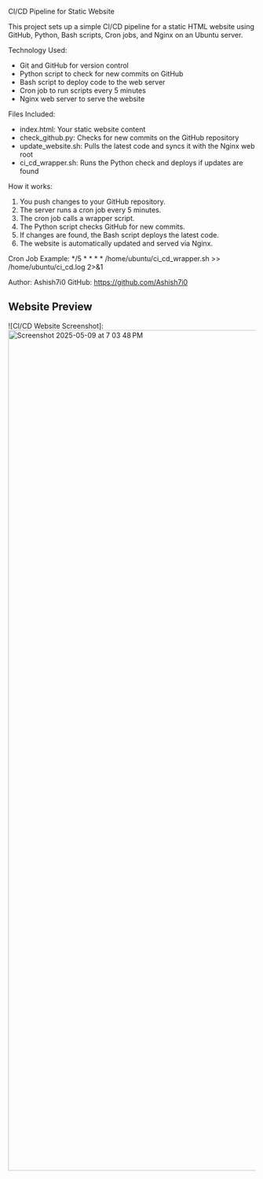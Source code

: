 CI/CD Pipeline for Static Website

This project sets up a simple CI/CD pipeline for a static HTML website using GitHub, Python, Bash scripts, Cron jobs, and Nginx on an Ubuntu server.

Technology Used:
- Git and GitHub for version control
- Python script to check for new commits on GitHub
- Bash script to deploy code to the web server
- Cron job to run scripts every 5 minutes
- Nginx web server to serve the website

Files Included:
- index.html: Your static website content
- check_github.py: Checks for new commits on the GitHub repository
- update_website.sh: Pulls the latest code and syncs it with the Nginx web root
- ci_cd_wrapper.sh: Runs the Python check and deploys if updates are found

How it works:
1. You push changes to your GitHub repository.
2. The server runs a cron job every 5 minutes.
3. The cron job calls a wrapper script.
4. The Python script checks GitHub for new commits.
5. If changes are found, the Bash script deploys the latest code.
6. The website is automatically updated and served via Nginx.

Cron Job Example:
*/5 * * * * /home/ubuntu/ci_cd_wrapper.sh >> /home/ubuntu/ci_cd.log 2>&1

Author:
Ashish7i0
GitHub: https://github.com/Ashish7i0

## Website Preview

![CI/CD Website Screenshot]: 
<img width="1710" alt="Screenshot 2025-05-09 at 7 03 48 PM" src="https://github.com/user-attachments/assets/c80d66eb-efc1-4256-b86b-cfe39d246b73" />
